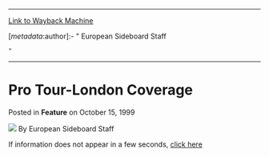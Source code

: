 
---
[Link to Wayback Machine](https://web.archive.org/web/20220128204945/https://magic.wizards.com/en/articles/archive/feature/pro-tour-london-coverage-1999-10-15)

[_metadata_:author]:- "
		European Sideboard Staff
	
	"
[_metadata_:description]:- "If information does not appear in a few seconds, click here"
[_metadata_:generator]:- "Drupal 7 (http://drupal.org)"
[_metadata_:node]:- "595656"
[_metadata_:publish_date]:- "1999-10-15"
[_metadata_:source]:- "div-main-content"
[_metadata_:title]:- "Pro Tour-London Coverage"
[_metadata_:wayback_capture_timestamp]:- "2022-01-28 20:49:45"
[_metadata_:wayback_raw_url]:- "https://web.archive.org/web/20220128204945id_/https://magic.wizards.com/en/articles/archive/feature/pro-tour-london-coverage-1999-10-15"
[_metadata_:wayback_url]:- "https://magic.wizards.com/en/articles/archive/feature/pro-tour-london-coverage-1999-10-15"
---


Pro Tour-London Coverage
========================



 Posted in **Feature**
 on October 15, 1999 






![](https://media.magic.wizards.com/styles/auth_small/public/generic-avatar-150_246.png)
By 
 European Sideboard Staff
 
 











If information does not appear in a few seconds, [click 
 here](http://archive.wizards.com/sideboard/article.asp?x=international/sideboard/ptlondon99/ptlondon.coverage.asp)








